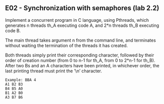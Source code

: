 ## E02 - Synchronization with semaphores (lab 2.2)

Implement a concurrent program in C language, using Pthreads, which generates n threads th\_A executing code A, and 2\*n threads th\_B executing code B.

The main thread takes argument n from the command line, and terminates without waiting the termination of the threads it has created.

Both threads simply print their corresponding character, followed by their order of creation number (from 0 to n-1 for th\_A, from 0 to 2*n-1 for th\_B). After two Bs and an A characters have been printed, in whichever order, the last printing thread must print the ’\\n’ character.

``` 
Example: BBA 4
A1 B2 B3
B4 B5 A0
B1 A2 B0
A3 B7 B6
```